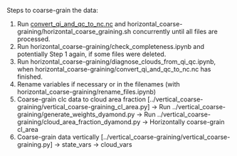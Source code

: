 Steps to coarse-grain the data:
1. Run [convert_qi_and_qc_to_nc.nc](./horizontal_coarse-graining/convert_qi_and_qc_to_nc.nc) and horizontal_coarse-graining/horizontal_coarse_graining.sh concurrently until all files are processed.
2. Run horizontal_coarse-graining/check_completeness.ipynb and potentially Step 1 again, if some files were deleted.
3. Run horizontal_coarse-graining/diagnose_clouds_from_qi_qc.ipynb, when horizontal_coarse-graining/convert_qi_and_qc_to_nc.nc has finished.
4. Rename variables if necessary or in the filenames (with horizontal_coarse-graining/rename_files.ipynb)
5. Coarse-grain clc data to cloud area fraction [../vertical_coarse-graining/vertical_coarse-graining_cl_area.py]
-> Run ../vertical_coarse-graining/generate_weights_dyamond.py
-> Run ../vertical_coarse-graining/cloud_area_fraction_dyamond.py 
-> Horizontally coarse-grain cl_area
6. Coarse-grain data vertically [../vertical_coarse-graining/vertical_coarse-graining.py]
-> state_vars
-> cloud_vars
